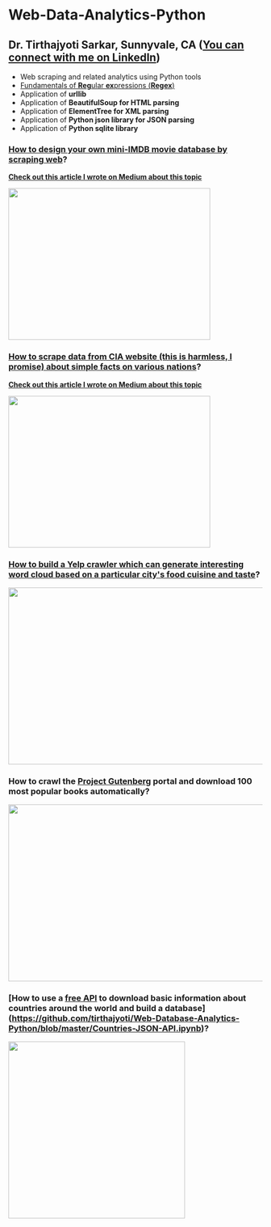 # Web-Data-Analytics-Python
## Dr. Tirthajyoti Sarkar, Sunnyvale, CA ([You can connect with me on LinkedIn](https://www.linkedin.com/in/tirthajyoti-sarkar-2127aa7/))

* Web scraping and related analytics using Python tools
* [Fundamentals of **Reg**ular **ex**pressions (**Regex**)](https://github.com/tirthajyoti/Web-Database-Analytics-Python/blob/master/Regex_Basics.ipynb)
* Application of **urllib**
* Application of **BeautifulSoup for HTML parsing**
* Application of **ElementTree for XML parsing**
* Application of **Python json library for JSON parsing**
* Application of **Python sqlite library**

### [How to design your own mini-IMDB movie database by scraping web](https://github.com/tirthajyoti/Web-Database-Analytics-Python/blob/master/Movie_Database_Build.ipynb)?

**[Check out this article I wrote on Medium about this topic](https://towardsdatascience.com/step-by-step-guide-to-build-your-own-mini-imdb-database-fc39af27d21b)**

<img src="https://cdn-images-1.medium.com/max/1000/1*WvTpS5A6uGZ2m021K31dCQ.png" width="400" height="300"/>

### [How to scrape data from CIA website (this is harmless, I promise) about simple facts on various nations](https://github.com/tirthajyoti/Web-Database-Analytics-Python/blob/master/CIA-Factbook-Analytics2.ipynb)?
**[Check out this article I wrote on Medium about this topic](https://towardsdatascience.com/data-analytics-with-python-by-web-scraping-illustration-with-cia-world-factbook-abbdaa687a84)**

<img src="https://cdn-images-1.medium.com/max/1000/1*X2QkNgg-vR3NRnGDquRm9w.png" width="400" height="300"/>

### [How to build a Yelp crawler which can generate interesting word cloud based on a particular city's food cuisine and taste](https://github.com/tirthajyoti/Web-Database-Analytics-Python/tree/master/Yelp_Review)?
<img src="https://raw.githubusercontent.com/tirthajyoti/Web-Database-Analytics-Python/master/Images/Yelp_word_cloud_1.png" width="600" height="350"/>

### How to crawl the [Project Gutenberg](https://www.gutenberg.org/) portal and download 100 most popular books automatically?
<img src="https://i.pinimg.com/originals/3a/b8/d5/3ab8d5c378f62bfa723d89d2a4aee3db.jpg" width="600" height="350"/>

### [How to use a [free API](https://restcountries.eu/) to download basic information about countries around the world and build a database](https://github.com/tirthajyoti/Web-Database-Analytics-Python/blob/master/Countries-JSON-API.ipynb)?
<img src="https://raw.githubusercontent.com/tirthajyoti/Web-Database-Analytics-Python/master/Images/Building%20country%20database.png" height="350"/>
